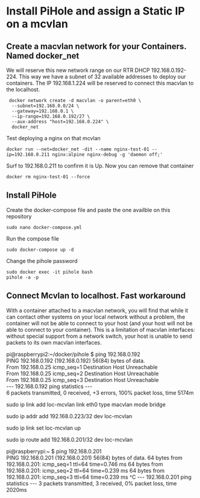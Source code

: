 # Install PiHole and assign a Static IP on a mcvlan

## Create a macvlan network for your Containers. Named docker_net
We will reserve this new network range on our RTR DHCP 192.168.0.192-224. This way we have a subnet of 32 available addresses to deploy our containers. The IP 192.168.1.224 will be reserved to connect this macvlan to the localhost.

```
 docker network create -d macvlan -o parent=eth0 \
  --subnet=192.168.0.0/24 \
  --gateway=192.168.0.1 \
  --ip-range=192.168.0.192/27 \
  --aux-address "host=192.168.0.224" \
  docker_net
```

Test deploying a nginx on that mcvlan
```
docker run --net=docker_net -dit --name nginx-test-01 --ip=192.168.0.211 nginx:alpine nginx-debug -g 'daemon off;'
```

Surf to 192.168.0.211 to confirm it is Up. Now you can remove that container
```
docker rm nginx-test-01 --force
```

## Install PiHole
Create the docker-compose file and paste the one availble on this repository
```
sudo nano docker-compose.yml
```
Run the compose file
```
sudo docker-compose up -d
```
Change the pihole password
```
sudo docker exec -it pihole bash
pihole -a -p
```

## Connect Mcvlan to localhost. Fast workaround
With a container attached to a macvlan network, you will find that while it can contact other systems on your local network without a problem, the container will not be able to connect to your host (and your host will not be able to connect to your container). This is a limitation of macvlan interfaces: without special support from a network switch, your host is unable to send packets to its own macvlan interfaces.

pi@raspberrypi2:~/docker/pihole $ ping 192.168.0.192\
PING 192.168.0.192 (192.168.0.192) 56(84) bytes of data.\
From 192.168.0.25 icmp_seq=1 Destination Host Unreachable\
From 192.168.0.25 icmp_seq=2 Destination Host Unreachable\
From 192.168.0.25 icmp_seq=3 Destination Host Unreachable\
--- 192.168.0.192 ping statistics ---\
6 packets transmitted, 0 received, +3 errors, 100% packet loss, time 5174m



sudo ip link add loc-mcvlan link eth0 type macvlan mode bridge

sudo ip addr add 192.168.0.223/32 dev loc-mcvlan

sudo ip link set loc-mcvlan up

sudo ip route add 192.168.0.201/32 dev loc-mcvlan


pi@raspberrypi:~ $ ping 192.168.0.201                               
PING 192.168.0.201 (192.168.0.201) 56(84) bytes of data.
64 bytes from 192.168.0.201: icmp_seq=1 ttl=64 time=0.746 ms
64 bytes from 192.168.0.201: icmp_seq=2 ttl=64 time=0.239 ms
64 bytes from 192.168.0.201: icmp_seq=3 ttl=64 time=0.239 ms
^C
--- 192.168.0.201 ping statistics ---
3 packets transmitted, 3 received, 0% packet loss, time 2020ms
